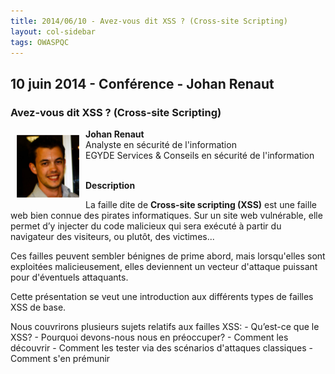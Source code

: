 ```yaml
---
title: 2014/06/10 - Avez-vous dit XSS ? (Cross-site Scripting)
layout: col-sidebar
tags: OWASPQC
---
```


## 10 juin 2014 - Conférence - Johan Renaut

### Avez-vous dit XSS ? (Cross-site Scripting)

<img align="left" style="padding: 10px;" width="100px" src="../../assets/images/JohanRenaut.png" /> 

**Johan Renaut**
<br>Analyste en sécurité de l'information
<br>EGYDE Services & Conseils en sécurité de l'information
<br><br>

**Description**

La faille dite de **Cross-site scripting (XSS)** est une faille web bien
connue des pirates informatiques. Sur un site web vulnérable, elle
permet d’y injecter du code malicieux qui sera exécuté à partir du
navigateur des visiteurs, ou plutôt, des victimes...

Ces failles peuvent sembler bénignes de prime abord, mais lorsqu'elles
sont exploitées malicieusement, elles deviennent un vecteur d'attaque
puissant pour d'éventuels attaquants.

Cette présentation se veut une introduction aux différents types de
failles XSS de base.

Nous couvrirons plusieurs sujets relatifs aux failles XSS:
\- Qu’est-ce que le XSS?
\- Pourquoi devons-nous nous en préoccuper?
\- Comment les découvrir
\- Comment les tester via des scénarios d'attaques classiques
\- Comment s'en prémunir